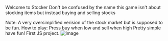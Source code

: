Welcome to Stocker
Don't be confused by the name this game isn't about stocking items but instead buying and selling stocks


Note:
A very oversimplified verision of the stock market but is supposed to be fun.
How to play:
Press buy when low and sell when high
Pretty simple have fun!
First JS project.
![image](https://github.com/user-attachments/assets/4f40b47b-5472-4326-9e07-2f4e23bd9a6b)
